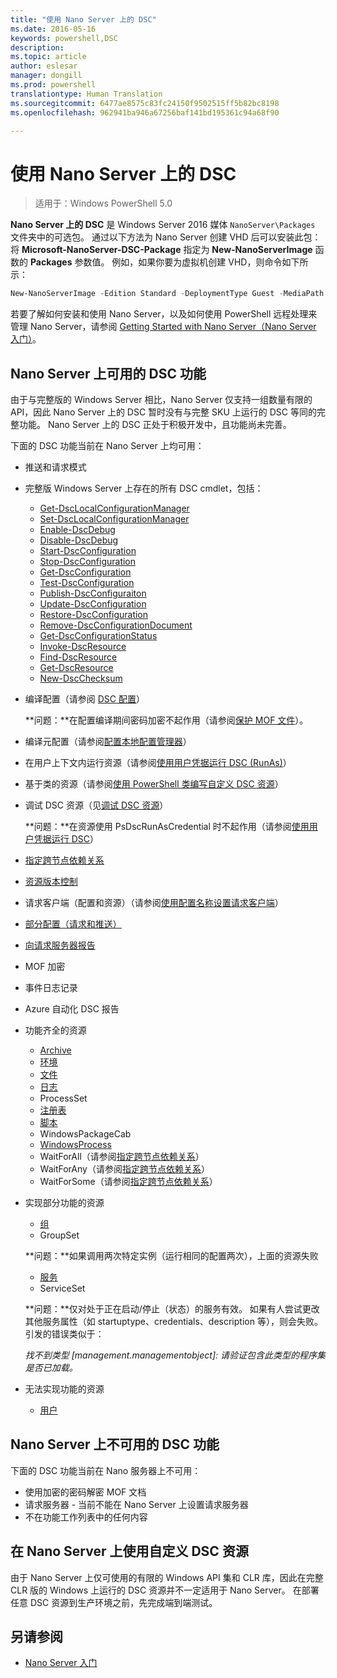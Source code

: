 ```yaml
---
title: "使用 Nano Server 上的 DSC"
ms.date: 2016-05-16
keywords: powershell,DSC
description: 
ms.topic: article
author: eslesar
manager: dongill
ms.prod: powershell
translationtype: Human Translation
ms.sourcegitcommit: 6477ae8575c83fc24150f9502515ff5b82bc8198
ms.openlocfilehash: 962941ba946a67256baf141bd195361c94a68f90

---
```


# 使用 Nano Server 上的 DSC

> 适用于：Windows PowerShell 5.0

**Nano Server 上的 DSC** 是 Windows Server 2016 媒体 `NanoServer\Packages` 文件夹中的可选包。 通过以下方法为 Nano Server 创建 VHD 后可以安装此包：将 **Microsoft-NanoServer-DSC-Package** 指定为 **New-NanoServerImage** 函数的 **Packages** 参数值。 例如，如果你要为虚拟机创建 VHD，则命令如下所示：

```powershell
New-NanoServerImage -Edition Standard -DeploymentType Guest -MediaPath f:\ -BasePath .\Base -TargetPath .\Nano1\Nano.vhd -ComputerName Nano1 -Packages Microsoft-NanoServer-DSC-Package
```

若要了解如何安装和使用 Nano Server，以及如何使用 PowerShell 远程处理来管理 Nano Server，请参阅 [Getting Started with Nano Server（Nano Server 入门）](https://technet.microsoft.com/en-us/library/mt126167.aspx)。


## Nano Server 上可用的 DSC 功能

 由于与完整版的 Windows Server 相比，Nano Server 仅支持一组数量有限的 API，因此 Nano Server 上的 DSC 暂时没有与完整 SKU 上运行的 DSC 等同的完整功能。 Nano Server 上的 DSC 正处于积极开发中，且功能尚未完善。
 
 下面的 DSC 功能当前在 Nano Server 上均可用： 


* 推送和请求模式

* 完整版 Windows Server 上存在的所有 DSC cmdlet，包括： 
  * [Get-DscLocalConfigurationManager](https://technet.microsoft.com/en-us/library/dn407378.aspx)
  * [Set-DscLocalConfigurationManager](https://technet.microsoft.com/en-us/library/dn521621.aspx)   
  * [Enable-DscDebug](https://technet.microsoft.com/en-us/library/mt517870.aspx)
  * [Disable-DscDebug](https://technet.microsoft.com/en-us/library/mt517872.aspx)       
  * [Start-DscConfiguration](https://technet.microsoft.com/en-us/library/dn521623.aspx)
  * [Stop-DscConfiguration](https://technet.microsoft.com/en-us/library/mt143542.aspx)
  * [Get-DscConfiguration](https://technet.microsoft.com/en-us/library/dn407379.aspx)
  * [Test-DscConfiguration](https://technet.microsoft.com/en-us/library/dn407382.aspx)      
  * [Publish-DscConfiguraiton](https://technet.microsoft.com/en-us/library/mt517875.aspx) 
  * [Update-DscConfiguration](https://technet.microsoft.com/en-us/library/mt143541.aspx)
  * [Restore-DscConfiguration](https://technet.microsoft.com/en-us/library/dn407383.aspx)
  * [Remove-DscConfigurationDocument](https://technet.microsoft.com/en-us/library/mt143544.aspx)
  * [Get-DscConfigurationStatus](https://technet.microsoft.com/en-us/library/mt517868.aspx)
  * [Invoke-DscResource](https://technet.microsoft.com/en-us/library/mt517869.aspx)
  * [Find-DscResource](https://technet.microsoft.com/en-us/library/mt517874.aspx)
  * [Get-DscResource](https://technet.microsoft.com/en-us/library/dn521625.aspx)
  * [New-DscChecksum](https://technet.microsoft.com/en-us/library/dn521622.aspx)    

* 编译配置（请参阅 [DSC 配置](configurations.md)）

  **问题：**在配置编译期间密码加密不起作用（请参阅[保护 MOF 文件](securemof.md)）。

* 编译元配置（请参阅[配置本地配置管理器](metaConfig.md)）

* 在用户上下文内运行资源（请参阅[使用用户凭据运行 DSC (RunAs)](runAsUser.md)）

* 基于类的资源（请参阅[使用 PowerShell 类编写自定义 DSC 资源](authoringResourceClass.md)）

* 调试 DSC 资源（见[调试 DSC 资源](debugresource.md)）
  
  **问题：**在资源使用 PsDscRunAsCredential 时不起作用（请参阅[使用用户凭据运行 DSC](runAsUser.md)）

* [指定跨节点依赖关系](crossNodeDependencies.md) 

* [资源版本控制](sxsResource.md)

* 请求客户端（配置和资源）（请参阅[使用配置名称设置请求客户端](pullClientConfigNames.md)）

* [部分配置（请求和推送）](partialConfigs.md)

* [向请求服务器报告](reportServer.md) 

* MOF 加密

* 事件日志记录

* Azure 自动化 DSC 报告

* 功能齐全的资源
  * [Archive](archiveResource.md)
  * [环境](environmentResource.md)
  * [文件](fileResource.md)
  * [日志](logResource.md)
  * ProcessSet
  * [注册表](registryResource.md)
  * [脚本](scriptResource.md)
  * WindowsPackageCab
  * [WindowsProcess](windowsProcessResource.md)
  * WaitForAll（请参阅[指定跨节点依赖关系](crossNodeDependencies.md)）
  * WaitForAny（请参阅[指定跨节点依赖关系](crossNodeDependencies.md)）
  * WaitForSome（请参阅[指定跨节点依赖关系](crossNodeDependencies.md)）

* 实现部分功能的资源
  * [组](groupResource.md)
  * GroupSet
  
  **问题：**如果调用两次特定实例（运行相同的配置两次），上面的资源失败
  
  * [服务](serviceResource.md)
  * ServiceSet
  
  **问题：**仅对处于正在启动/停止（状态）的服务有效。 如果有人尝试更改其他服务属性（如 startuptype、credentials、description 等），则会失败。 引发的错误类似于：
  
  *找不到类型 [management.managementobject]: 请验证包含此类型的程序集是否已加载。*
  
* 无法实现功能的资源
  * [用户](userResource.md)
  

## Nano Server 上不可用的 DSC 功能

下面的 DSC 功能当前在 Nano 服务器上不可用：

* 使用加密的密码解密 MOF 文档 
* 请求服务器 - 当前不能在 Nano Server 上设置请求服务器
* 不在功能工作列表中的任何内容

## 在 Nano Server 上使用自定义 DSC 资源
 
由于 Nano Server 上仅可使用的有限的 Windows API 集和 CLR 库，因此在完整 CLR 版的 Windows 上运行的 DSC 资源并不一定适用于 Nano Server。 在部署任意 DSC 资源到生产环境之前，先完成端到端测试。

## 另请参阅
- [Nano Server 入门](https://technet.microsoft.com/en-us/library/mt126167.aspx)




<!--HONumber=Aug16_HO3-->


